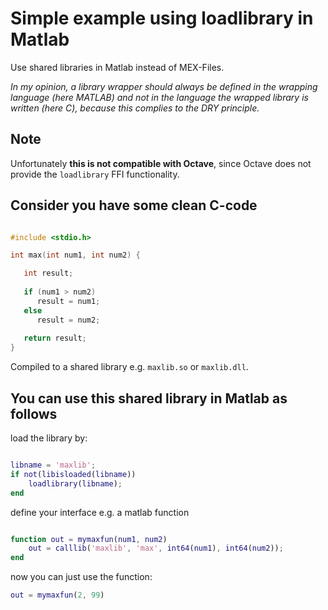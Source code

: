# Simple example using loadlibrary in Matlab

Use shared libraries in Matlab instead of MEX-Files.

*In my opinion, a library wrapper should always be defined in the wrapping language (here MATLAB) and not in the language the wrapped library is written (here C), because this complies to the DRY principle.*


## Note

Unfortunately **this is not compatible with Octave**, since Octave does not provide the `loadlibrary` FFI functionality.


## Consider you have some clean C-code

```c

#include <stdio.h>

int max(int num1, int num2) {

   int result;
 
   if (num1 > num2)
      result = num1;
   else
      result = num2;
 
   return result; 
}

```

Compiled to a shared library e.g. `maxlib.so` or `maxlib.dll`.


## You can use this shared library in Matlab as follows

load the  library by:
```matlab

libname = 'maxlib';
if not(libisloaded(libname))
    loadlibrary(libname);
end

```

define your interface e.g. a matlab function

```matlab

function out = mymaxfun(num1, num2)
    out = calllib('maxlib', 'max', int64(num1), int64(num2));
end

```

now you can just use the function:

```matlab
out = mymaxfun(2, 99)
```